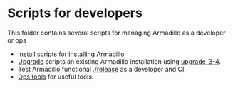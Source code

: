 # Scripts for developers

This folder contains several scripts for managing Armadillo as a developer or ops

- [Install](./install) scripts for [installing](../docs/) Armadillo
- [Upgrade](./upgrade) scripts an existing Armadillo installation using [upgrade-3-4](../docs/upgrade-3-4.md).
- Test Armadillo functional [./release](./release/README.md) as a developer and CI
- [Ops tools](./ops) for useful tools.
